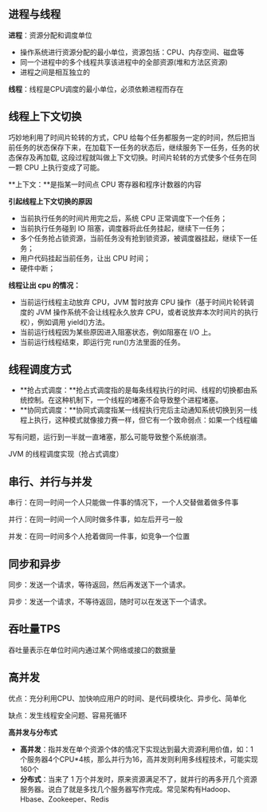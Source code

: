 



## 进程与线程

**进程**：资源分配和调度单位

* 操作系统进行资源分配的最小单位，资源包括：CPU、内存空间、磁盘等
* 同一个进程中的多个线程共享该进程中的全部资源(堆和方法区资源)
* 进程之间是相互独立的

**线程**：线程是CPU调度的最小单位，必须依赖进程而存在



## 线程上下文切换

巧妙地利用了时间片轮转的方式，CPU 给每个任务都服务一定的时间，然后把当前任务的状态保存下来，在加载下一任务的状态后，继续服务下一任务，任务的状态保存及再加载, 这段过程就叫做上下文切换。时间片轮转的方式使多个任务在同一颗 CPU 上执行变成了可能。

**上下文：**是指某一时间点 CPU 寄存器和程序计数器的内容



**引起线程上下文切换的原因**

* 当前执行任务的时间片用完之后，系统 CPU 正常调度下一个任务；
* 当前执行任务碰到 IO 阻塞，调度器将此任务挂起，继续下一任务；
* 多个任务抢占锁资源，当前任务没有抢到锁资源，被调度器挂起，继续下一任务；
* 用户代码挂起当前任务，让出 CPU 时间；
*  硬件中断；



**线程让出 cpu 的情况：**

* 当前运行线程主动放弃 CPU，JVM 暂时放弃 CPU 操作（基于时间片轮转调度的 JVM 操作系统不会让线程永久放弃 CPU，或者说放弃本次时间片的执行权），例如调用 yield()方法。
* 当前运行线程因为某些原因进入阻塞状态，例如阻塞在 I/O 上。
* 当前运行线程结束，即运行完 run()方法里面的任务。



## 线程调度方式

* **抢占式调度：**抢占式调度指的是每条线程执行的时间、线程的切换都由系统控制。在这种机制下，一个线程的堵塞不会导致整个进程堵塞。
* **协同式调度：**协同式调度指某一线程执行完后主动通知系统切换到另一线程上执行，这种模式就像接力赛一样，但它有一个致命弱点：如果一个线程编

写有问题，运行到一半就一直堵塞，那么可能导致整个系统崩溃。

JVM 的线程调度实现（抢占式调度）

## 串行、并行与并发

串行：在同一时间一个人只能做一件事的情况下，一个人交替做着做多件事

并行：在同一时间一个人同时做多件事，如左后开弓一般

并发：在同一时间多个人抢着做同一件事，如竞争一个位置

## 同步和异步

同步：发送一个请求，等待返回，然后再发送下一个请求。

异步：发送一个请求，不等待返回，随时可以在发送下一个请求。

## 吞吐量TPS

吞吐量表示在单位时间内通过某个网络或接口的数据量 

## 高并发

优点：充分利用CPU、加快响应用户的时间、是代码模块化、异步化、简单化

缺点：发生线程安全问题、容易死循环

**高并发与分布式**

* **高并发**：指并发在单个资源个体的情况下实现达到最大资源利用价值，如：1个服务器4个CPU*4核，那么并行为16，高并发则利用多线程技术，可能实现160个
* **分布式**：当来了 1 万个并发时，原来资源满足不了，就并行的再多开几个资源服务器。说白了就是多找几个服务器写作完成。常见架构有Hadoop、Hbase、Zookeeper、Redis